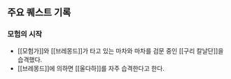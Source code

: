 ## 주요 퀘스트 기록

### 모험의 시작

- [[모험가]]와 [[브레몽드]]가 타고 있는 마차와 마차를 검문 중인 [[구리 칼날단]]을 습격했다.
- [[브레몽드]]에 의하면 [[울다하]]를 자주 습격한다고 한다.
